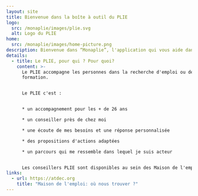 ```yaml
---
layout: site
title: Bienvenue dans la boîte à outil du PLIE
logo:
  src: /monaplie/images/plie.svg
  alt: Logo du PLIE
home:
  src: /monaplie/images/home-picture.png
description: Bienvenue dans “Monaplie”, l'application qui vous aide dans vos démarches
details:
  - title: Le PLIE, pour qui ? Pour quoi?
    content: >-
      Le PLIE accompagne les personnes dans la recherche d'emploi ou de
      formation.


      Le PLIE c'est :


      * un accompagnement pour les + de 26 ans

      * un conseiller près de chez moi

      * une écoute de mes besoins et une réponse personnalisée

      * des propositions d'actions adaptées

      * un parcours qui me ressemble dans lequel je suis acteur


      Les conseillers PLIE sont disponibles au sein des Maison de l'emploi de la Métropole Nantaise.
links:
  - url: https://atdec.org
    title: "Maison de l'emploi: où nous trouver ?"
---
```

